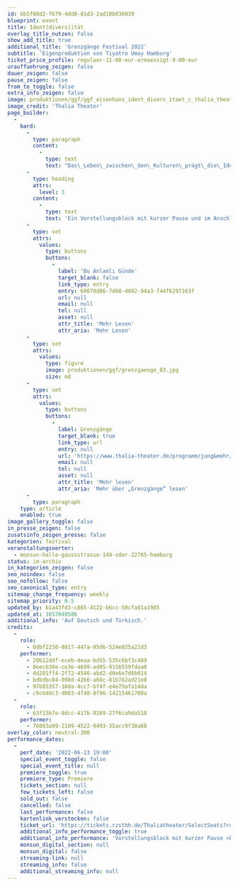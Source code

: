 ```yaml
---
id: bb5f08d2-f679-4dd8-81d3-2ad18b036039
blueprint: event
title: Ident(divers)ität
overlay_title_nutzen: false
show_add_title: true
additional_title: 'Grenzgänge Festival 2022'
subtitle: 'Eigenproduktion von Tiyatro Umay Hamburg'
ticket_price_profile: regulaer-11-00-eur-ermaessigt-9-00-eur
urauffuehrung_zeigen: false
dauer_zeigen: false
pause_zeigen: false
from_to_toggle: false
extra_info_zeigen: false
image: produktionen/ggf/ggf_eisenhans_ident_divers_itaet_c_thalia_theater.jpg
image_credit: 'Thalia Theater'
page_builder:
  -
    bard:
      -
        type: paragraph
        content:
          -
            type: text
            text: "Das\_Leben\_zwischen\_den\_Kulturen\_prägt\_die\_Identität\_und\_wirft\_neue\_Fragen\_auf\_„Wer\_bin\_ich?“ und „Woher komme ich?“. Die jungen Schauspielerinnen sind der Frage der eigenen Identitätsfindung nachgegangen. Mit aktuellen Bezügen zu ihrem eigenen Leben reflektieren sie ihre Ideen in selbst entworfenen\_Szenen."
      -
        type: heading
        attrs:
          level: 3
        content:
          -
            type: text
            text: 'Ein Vorstellungsblock mit kurzer Pause und im Anschluss:'
      -
        type: set
        attrs:
          values:
            type: buttons
            buttons:
              -
                label: 'Bu Anlamlı Günde'
                target_blank: false
                link_type: entry
                entry: 69070d86-7d68-4892-94a3-f44f6297163f
                url: null
                email: null
                tel: null
                asset: null
                attr_title: 'Mehr Lesen'
                attr_aria: 'Mehr Lesen'
      -
        type: set
        attrs:
          values:
            type: figure
            image: produktionen/ggf/grenzgaenge_03.jpg
            size: md
      -
        type: set
        attrs:
          values:
            type: buttons
            buttons:
              -
                label: Grenzgänge
                target_blank: true
                link_type: url
                entry: null
                url: 'https://www.thalia-theater.de/programm/jung&mehr/festivals/grenzgaenge/grenzgaenge-2022/'
                email: null
                tel: null
                asset: null
                attr_title: 'Mehr lesen'
                attr_aria: 'Mehr über „Grenzgänge“ lesen'
      -
        type: paragraph
    type: article
    enabled: true
image_gallery_toggle: false
in_presse_zeigen: false
zusatsinfo_zeigen_presse: false
kategorien: festival
veranstaltungsoerter:
  - monsun-halle-gaussstrasse-149-oder-22765-hamburg
status: im-archiv
in_kategorien_zeigen: false
seo_noindex: false
seo_nofollow: false
seo_canonical_type: entry
sitemap_change_frequency: weekly
sitemap_priority: 0.5
updated_by: b1a43fd3-c865-4122-b6cc-50cfa81a1985
updated_at: 1657040586
additional_info: 'Auf Deutsch und Türkisch.'
credits:
  -
    role:
      - 0dbf2250-8817-447a-85d6-524e025a22d3
    performer:
      - 20b12ddf-eceb-4eaa-bd55-535c6bf3c489
      - 0eecb30e-ce3e-4699-ad95-9156559fdaa0
      - 4d281ff4-2f72-4546-abd2-d0e6e7d6b014
      - bdbdbc84-898d-4266-a68c-81b762ad21e8
      - 97b85357-10da-4cc7-bf4f-e4e79afa14da
      - c0c6ddc3-d003-4f40-8f96-14215461708a
  -
    role:
      - 63f15b7e-9dcc-417b-9289-27f6ca9da518
    performer:
      - 76083a99-2109-4522-9493-35acc9f38a68
overlay_color: neutral-300
performance_dates:
  -
    perf_date: '2022-06-13 19:00'
    special_event_toggle: false
    special_event_title: null
    premiere_toggle: true
    premiere_type: Premiere
    tickets_section: null
    few_tickets_left: false
    sold_out: false
    cancelled: false
    last_performance: false
    kartenlink_verstecken: false
    ticket_url: 'https://tickets.rzsthh.de/Thaliatheater/SelectSeats?ret=1&e=11985&lang=de&play=showcase-tuerkischsprachiger-amateurtheatergruppen-2022&cookies=2'
    additional_info_performance_toggle: true
    additional_info_performance: 'Vorstellungsblock mit kurzer Pause <br> „Ident(divers)ität“ & „Bu Anlamlı Günde“  <br> Einführung: 18:45 Uhr'
    monsun_digital_section: null
    monsun_digital: false
    streaming-link: null
    streaming_info: false
    additional_streaming_info: null
---
```

